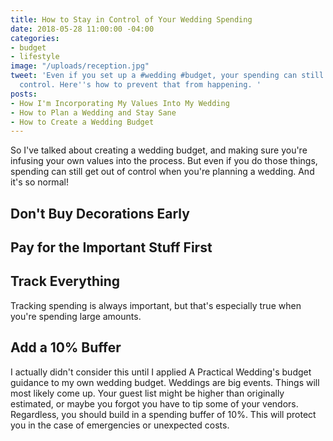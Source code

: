 ```yaml
---
title: How to Stay in Control of Your Wedding Spending
date: 2018-05-28 11:00:00 -04:00
categories:
- budget
- lifestyle
image: "/uploads/reception.jpg"
tweet: 'Even if you set up a #wedding #budget, your spending can still get out of
  control. Here''s how to prevent that from happening. '
posts:
- How I'm Incorporating My Values Into My Wedding
- How to Plan a Wedding and Stay Sane
- How to Create a Wedding Budget
---
```


So I've talked about creating a wedding budget, and making sure you're infusing your own values into the process. But even if you do those things, spending can still get out of control when you're planning a wedding. And it's so normal! 

## Don't Buy Decorations Early

## Pay for the Important Stuff First

## Track Everything

Tracking spending is always important, but that's especially true when you're spending large amounts. 

## Add a 10% Buffer

I actually didn't consider this until I applied A Practical Wedding's budget guidance to my own wedding budget. Weddings are big events. Things will most likely come up. Your guest list might be higher than originally estimated, or maybe you forgot you have to tip some of your vendors. Regardless, you should build in a spending buffer of 10%. This will protect you in the case of emergencies or unexpected costs.